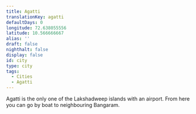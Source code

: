 ```yaml
---
title: Agatti
translationKey: agatti
defaultDays: 0
longitude: 72.638055556
latitude: 10.566666667
alias: ''
draft: false
nighthalt: false
display: false
id: city
type: city
tags:
  - Cities
  - Agatti
---
```

Agatti is the only one of the Lakshadweep islands with an airport. From here you can go by boat to neighbouring Bangaram.